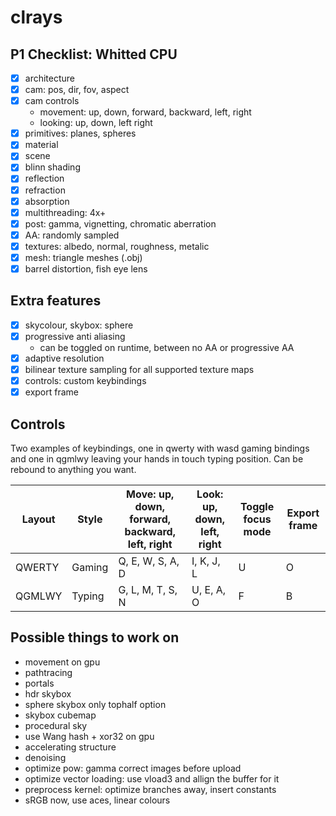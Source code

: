 # clrays

## P1 Checklist: Whitted CPU
- [x] architecture
- [x] cam: pos, dir, fov, aspect
- [x] cam controls
  - movement: up, down, forward, backward, left, right
  - looking: up, down, left right
- [x] primitives: planes, spheres
- [x] material
- [x] scene
- [x] blinn shading
- [x] reflection
- [x] refraction
- [x] absorption
- [x] multithreading: 4x+
- [x] post: gamma, vignetting, chromatic aberration
- [x] AA: randomly sampled
- [x] textures: albedo, normal, roughness, metalic
- [x] mesh: triangle meshes (.obj)
- [x] barrel distortion, fish eye lens

## Extra features
- [x] skycolour, skybox: sphere
- [x] progressive anti aliasing
  - can be toggled on runtime, between no AA or progressive AA
- [x] adaptive resolution
- [x] bilinear texture sampling for all supported texture maps
- [x] controls: custom keybindings
- [x] export frame

## Controls

Two examples of keybindings, one in qwerty with wasd gaming bindings and one in qgmlwy leaving your hands in touch typing position.
Can be rebound to anything you want.

Layout  | Style | Move: up, down, forward, backward, left, right | Look: up, down, left, right | Toggle focus mode | Export frame
--------|-------|------------------------------------------------|-----------------------------|-------------------|---------------
QWERTY  |Gaming | Q, E, W, S, A, D                               | I, K, J, L                  | U                 | O
QGMLWY  |Typing | G, L, M, T, S, N                               | U, E, A, O                  | F                 | B

## Possible things to work on
- movement on gpu
- pathtracing
- portals
- hdr skybox
- sphere skybox only tophalf option
- skybox cubemap
- procedural sky
- use Wang hash + xor32 on gpu
- accelerating structure
- denoising
- optimize pow: gamma correct images before upload
- optimize vector loading: use vload3 and allign the buffer for it
- preprocess kernel: optimize branches away, insert constants
- sRGB now, use aces, linear colours

